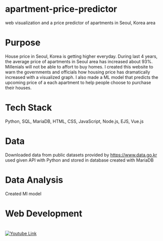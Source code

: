 # apartment-price-predictor
web visualization and a price predictor of apartments in Seoul, Korea area

# Purpose
House price in Seoul, Korea is getting higher everyday. During last 4 years, the average price of apartments in Seoul area has increased about 93%. Millenials will not be able to affort to buy homes.
I created this website to warn the governments and officials how housing price has dramatically increased with a visualized graph.
I also made a ML model that predicts the upcoming price of a each apartment to help people choose to purchase their houses.


# Tech Stack
Python, SQL, MariaDB, HTML, CSS, JavaScript, Node.js, EJS, Vue.js

# Data
Downloaded data from public datasets provided by https://www.data.go.kr <br>
used given API with Python and stored in database created with MariaDB

# Data Analysis
Created Ml model 

# Web Development






#

[![Youtube Link](https://img.youtube.com/vi/0T-OYnw7xks/0.jpg)](https://www.youtube.com/watch?v=0T-OYnw7xks)


